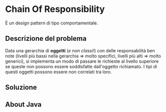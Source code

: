# Chain Of Responsibility

È un design pattern di tipo comportamentale.

## Descrizione del problema
Data una gerarchia di **oggetti** (*e non classi!*) con delle responsabilità ben note (livelli più bassi nella gerarchia => molto specifici, livelli più alti => molto generici), si implementa un modo di passare le richieste al livello superiore se queste non possono essere soddisfatte dall'oggetto richiamato. I tipi di questi oggetti possono essere non correlati tra loro.

## Soluzione



## About Java
